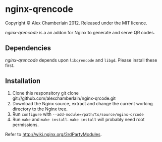 nginx-qrencode
============

Copyright &copy; Alex Chamberlain 2012. Released under the MIT licence.

*nginx-qrencode* is a an addon for Nginx to generate and serve QR codes.

Dependencies
------------

*nginx-qrencode* depends upon ```libqrencode``` and ```libgd```. Please install
these first.

Installation
------------

1. Clone this responsitory
    git clone git://github.com/alexchamberlain/nginx-qrcode.git
2. Download the Nginx source, extract and change the current working directory
   to the Nginx tree.
3. Run ```configure``` with ```--add-module=/path/to/source/nginx-qrcode```
4. Run ```make``` and ```make install```. ```make install``` will probably need
   root permissions.

Refer to http://wiki.nginx.org/3rdPartyModules.
